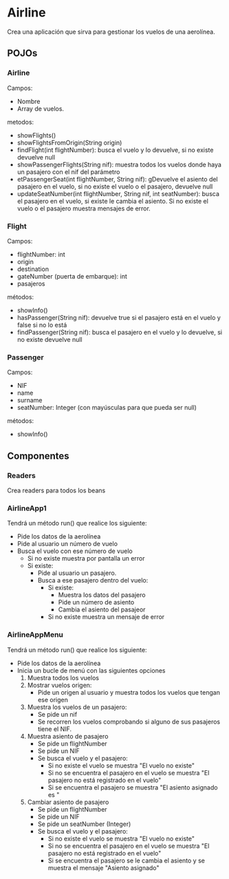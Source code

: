 # Airline

Crea una aplicación que sirva para gestionar los vuelos de una aerolínea.

## POJOs

### Airline

Campos:
- Nombre
- Array de vuelos.

metodos:
- showFlights()
- showFlightsFromOrigin(String origin)
- findFlight(int flightNumber): busca el vuelo y lo devuelve, si no existe devuelve null 
- showPassengerFlights(String nif): muestra todos los vuelos donde haya un pasajero con el nif del parámetro 
- etPassengerSeat(int flightNumber, String nif): gDevuelve el asiento del pasajero en el vuelo, 
  si no existe el vuelo o el pasajero, devuelve null 
- updateSeatNumber(int flightNumber, String nif, int seatNumber): busca el pasajero en el vuelo, 
  si existe le cambia el asiento. Si no existe el vuelo o el pasajero muestra mensajes de error.

### Flight

Campos:
- flightNumber: int
- origin
- destination
- gateNumber (puerta de embarque): int
- pasajeros

métodos:
- showInfo()
- hasPassenger(String nif): devuelve true si el pasajero está en el vuelo y false si no lo está 
- findPassenger(String nif): busca el pasajero en el vuelo y lo devuelve, si no existe devuelve null

### Passenger 

Campos:
- NIF
- name
- surname
- seatNumber: Integer (con mayúsculas para que pueda ser null)

métodos:
- showInfo()

## Componentes

### Readers

Crea readers para todos los beans

### AirlineApp1


Tendrá un método run() que realice los siguiente:
- Pide los datos de la aerolínea
- Pide al usuario un número de vuelo
- Busca el vuelo con ese número de vuelo
    - Si no existe muestra por pantalla un error
    - Si existe:
        - Pide al usuario un pasajero.
        - Busca a ese pasajero dentro del vuelo:
            - Si existe:
                - Muestra los datos del pasajero
                - Pide un número de asiento
                - Cambia el asiento del pasajeor
            - Si no existe muestra un mensaje de error

### AirlineAppMenu

Tendrá un método run() que realice los siguiente:
- Pide los datos de la aerolínea
- Inicia un bucle de menú con las siguientes opciones
    1. Muestra todos los vuelos
    2. Mostrar vuelos origen:
       - Pide un origen al usuario y muestra todos los vuelos que tengan ese origen
    3. Muestra los vuelos de un pasajero:
        - Se pide un nif
        - Se recorren los vuelos comprobando si alguno de sus pasajeros tiene el NIF. 
    4. Muestra asiento de pasajero
        - Se pide un flightNumber
        - Se pide un NIF
        - Se busca el vuelo y el pasajero:
          - Si no existe el vuelo se muestra "El vuelo no existe"
          - Si no se encuentra el pasajero en el vuelo se muestra "El pasajero no está registrado en el vuelo"
          - Si se encuentra el pasajero se muestra "El asiento asignado es <seatNumber>"
    5. Cambiar asiento de pasajero
        - Se pide un flightNumber
        - Se pide un NIF
        - Se pide un seatNumber (Integer)
        - Se busca el vuelo y el pasajero:
            - Si no existe el vuelo se muestra "El vuelo no existe"
            - Si no se encuentra el pasajero en el vuelo se muestra "El pasajero no está registrado en el vuelo"
            - Si se encuentra el pasajero se le cambia el asiento y se muestra el mensaje "Asiento asignado"
